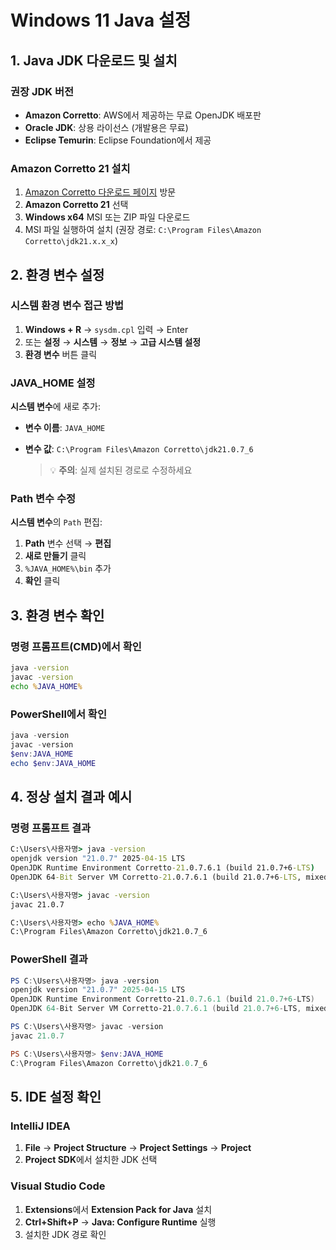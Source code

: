 # Windows 11 Java  설정

## 1. Java JDK 다운로드 및 설치

### 권장 JDK 버전
- **Amazon Corretto**: AWS에서 제공하는 무료 OpenJDK 배포판
- **Oracle JDK**: 상용 라이선스 (개발용은 무료)
- **Eclipse Temurin**: Eclipse Foundation에서 제공

### Amazon Corretto 21 설치
1. [Amazon Corretto 다운로드 페이지](https://aws.amazon.com/corretto/) 방문
2. **Amazon Corretto 21** 선택
3. **Windows x64** MSI 또는 ZIP 파일 다운로드
4. MSI 파일 실행하여 설치 (권장 경로: `C:\Program Files\Amazon Corretto\jdk21.x.x_x`)

## 2. 환경 변수 설정

### 시스템 환경 변수 접근 방법
1. **Windows + R** → `sysdm.cpl` 입력 → Enter
2. 또는 **설정** → **시스템** → **정보** → **고급 시스템 설정**
3. **환경 변수** 버튼 클릭

### JAVA_HOME 설정
**시스템 변수**에 새로 추가:
- **변수 이름**: `JAVA_HOME`
- **변수 값**: `C:\Program Files\Amazon Corretto\jdk21.0.7_6`
  
  > 💡 **주의**: 실제 설치된 경로로 수정하세요

### Path 변수 수정
**시스템 변수**의 `Path` 편집:
1. **Path** 변수 선택 → **편집**
2. **새로 만들기** 클릭
3. `%JAVA_HOME%\bin` 추가
4. **확인** 클릭

## 3. 환경 변수 확인

### 명령 프롬프트(CMD)에서 확인
```cmd
java -version
javac -version
echo %JAVA_HOME%
```

### PowerShell에서 확인
```powershell
java -version
javac -version
$env:JAVA_HOME
echo $env:JAVA_HOME
```

## 4. 정상 설치 결과 예시

### 명령 프롬프트 결과
```cmd
C:\Users\사용자명> java -version
openjdk version "21.0.7" 2025-04-15 LTS
OpenJDK Runtime Environment Corretto-21.0.7.6.1 (build 21.0.7+6-LTS)
OpenJDK 64-Bit Server VM Corretto-21.0.7.6.1 (build 21.0.7+6-LTS, mixed mode, sharing)

C:\Users\사용자명> javac -version
javac 21.0.7

C:\Users\사용자명> echo %JAVA_HOME%
C:\Program Files\Amazon Corretto\jdk21.0.7_6
```

### PowerShell 결과
```powershell
PS C:\Users\사용자명> java -version
openjdk version "21.0.7" 2025-04-15 LTS
OpenJDK Runtime Environment Corretto-21.0.7.6.1 (build 21.0.7+6-LTS)
OpenJDK 64-Bit Server VM Corretto-21.0.7.6.1 (build 21.0.7+6-LTS, mixed mode, sharing)

PS C:\Users\사용자명> javac -version
javac 21.0.7

PS C:\Users\사용자명> $env:JAVA_HOME
C:\Program Files\Amazon Corretto\jdk21.0.7_6
```

## 5. IDE 설정 확인

### IntelliJ IDEA
1. **File** → **Project Structure** → **Project Settings** → **Project**
2. **Project SDK**에서 설치한 JDK 선택

### Visual Studio Code
1. **Extensions**에서 **Extension Pack for Java** 설치
2. **Ctrl+Shift+P** → **Java: Configure Runtime** 실행
3. 설치한 JDK 경로 확인
